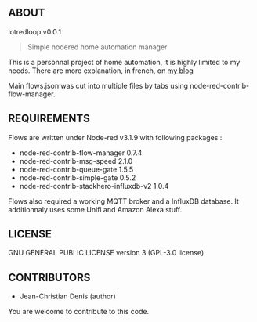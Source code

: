 ## ABOUT
iotredloop v0.0.1
> Simple nodered home automation manager

This is a personnal project of home automation, it is highly limited to my needs.
There are more explanation, in french, on [my blog](https://chez.jcdenis.fr/category/Domotique/NRDomV2)

Main flows.json was cut into multiple files by tabs using node-red-contrib-flow-manager.

## REQUIREMENTS

Flows are written under Node-red v3.1.9 with following packages :

* node-red-contrib-flow-manager 0.7.4
* node-red-contrib-msg-speed 2.1.0
* node-red-contrib-queue-gate 1.5.5
* node-red-contrib-simple-gate 0.5.2
* node-red-contrib-stackhero-influxdb-v2 1.0.4

Flows also required a working MQTT broker and a InfluxDB database.
It additionnaly uses some Unifi and Amazon Alexa stuff.

## LICENSE

GNU GENERAL PUBLIC LICENSE version 3 (GPL-3.0 license)

## CONTRIBUTORS

* Jean-Christian Denis (author)

You are welcome to contribute to this code.
